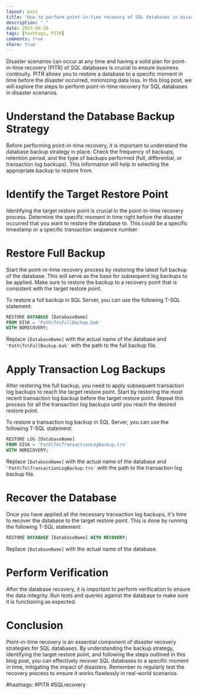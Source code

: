 ```yaml
---
layout: post
title: "How to perform point-in-time recovery of SQL databases in disaster scenarios"
description: " "
date: 2023-09-20
tags: [hashtags, PITR]
comments: true
share: true
---
```


Disaster scenarios can occur at any time and having a solid plan for point-in-time recovery (PITR) of SQL databases is crucial to ensure business continuity. PITR allows you to restore a database to a specific moment in time before the disaster occurred, minimizing data loss. In this blog post, we will explore the steps to perform point-in-time recovery for SQL databases in disaster scenarios.

# Understand the Database Backup Strategy

Before performing point-in-time recovery, it is important to understand the database backup strategy in place. Check the frequency of backups, retention period, and the type of backups performed (full, differential, or transaction log backups). This information will help in selecting the appropriate backup to restore from.

# Identify the Target Restore Point

Identifying the target restore point is crucial in the point-in-time recovery process. Determine the specific moment in time right before the disaster occurred that you want to restore the database to. This could be a specific timestamp or a specific transaction sequence number.

# Restore Full Backup

Start the point-in-time recovery process by restoring the latest full backup of the database. This will serve as the base for subsequent log backups to be applied. Make sure to restore the backup to a recovery point that is consistent with the target restore point.

To restore a full backup in SQL Server, you can use the following T-SQL statement:

```sql
RESTORE DATABASE [DatabaseName]
FROM DISK = 'Path\To\FullBackup.bak'
WITH NORECOVERY;
```

Replace `[DatabaseName]` with the actual name of the database and `'Path\To\FullBackup.bak'` with the path to the full backup file.

# Apply Transaction Log Backups

After restoring the full backup, you need to apply subsequent transaction log backups to reach the target restore point. Start by restoring the most recent transaction log backup before the target restore point. Repeat this process for all the transaction log backups until you reach the desired restore point.

To restore a transaction log backup in SQL Server, you can use the following T-SQL statement:

```sql
RESTORE LOG [DatabaseName]
FROM DISK = 'Path\To\TransactionLogBackup.trn'
WITH NORECOVERY;
```

Replace `[DatabaseName]` with the actual name of the database and `'Path\To\TransactionLogBackup.trn'` with the path to the transaction log backup file.

# Recover the Database

Once you have applied all the necessary transaction log backups, it's time to recover the database to the target restore point. This is done by running the following T-SQL statement:

```sql
RESTORE DATABASE [DatabaseName] WITH RECOVERY;
```

Replace `[DatabaseName]` with the actual name of the database.

# Perform Verification

After the database recovery, it is important to perform verification to ensure the data integrity. Run tests and queries against the database to make sure it is functioning as expected.

# Conclusion

Point-in-time recovery is an essential component of disaster recovery strategies for SQL databases. By understanding the backup strategy, identifying the target restore point, and following the steps outlined in this blog post, you can effectively recover SQL databases to a specific moment in time, mitigating the impact of disasters. Remember to regularly test the recovery process to ensure it works flawlessly in real-world scenarios.

#hashtags: #PITR #SQLrecovery